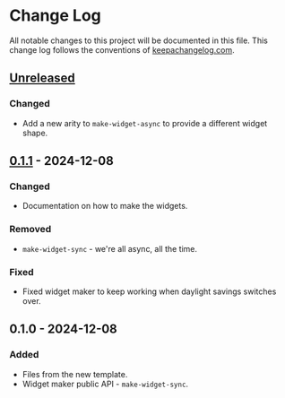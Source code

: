 # Change Log
All notable changes to this project will be documented in this file. This change log follows the conventions of [keepachangelog.com](http://keepachangelog.com/).

## [Unreleased]
### Changed
- Add a new arity to `make-widget-async` to provide a different widget shape.

## [0.1.1] - 2024-12-08
### Changed
- Documentation on how to make the widgets.

### Removed
- `make-widget-sync` - we're all async, all the time.

### Fixed
- Fixed widget maker to keep working when daylight savings switches over.

## 0.1.0 - 2024-12-08
### Added
- Files from the new template.
- Widget maker public API - `make-widget-sync`.

[Unreleased]: https://github.com/benjaminbinford/day8/compare/0.1.1...HEAD
[0.1.1]: https://github.com/benjaminbinford/day8/compare/0.1.0...0.1.1
